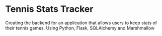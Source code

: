 # Tennis Stats Tracker

Creating the backend for an application that allows users to keep stats of their tennis games.
Using Python, Flask, SQLAlchemy and Marshmallow
